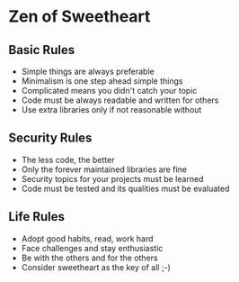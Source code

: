 # Zen of Sweetheart

## Basic Rules

* Simple things are always preferable
* Minimalism is one step ahead simple things
* Complicated means you didn't catch your topic
* Code must be always readable and written for others
* Use extra libraries only if not reasonable without

## Security Rules

* The less code, the better
* Only the forever maintained libraries are fine
* Security topics for your projects must be learned
* Code must be tested and its qualities must be evaluated

## Life Rules

* Adopt good habits, read, work hard
* Face challenges and stay enthusiastic
* Be with the others and for the others
* Consider sweetheart as the key of all ;-)